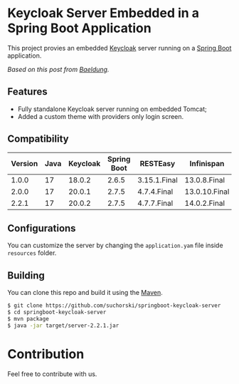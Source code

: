 # Keycloak Server Embedded in a Spring Boot Application

This project provies an embedded [Keycloak](https://www.keycloak.org) server running on a [Spring Boot](https://spring.io/projects/spring-boot) application.

_Based on this post from [Baeldung](https://www.baeldung.com/keycloak-embedded-in-spring-boot-app)._

## Features

- Fully standalone Keycloak server running on embedded Tomcat;
- Added a custom theme with providers only login screen.

## Compatibility

| Version | Java | Keycloak | Spring Boot | RESTEasy | Infinispan |
| - | - | - | - | - | - |
| 1.0.0 | 17 | 18.0.2 | 2.6.5 | 3.15.1.Final | 13.0.8.Final |
| 2.0.0 | 17 | 20.0.1 | 2.7.5 | 4.7.4.Final | 13.0.10.Final |
| 2.2.1 | 17 | 20.0.2 | 2.7.5 | 4.7.7.Final | 14.0.2.Final |

## Configurations

You can customize the server by changing the `application.yam` file inside `resources` folder.

## Building

You can clone this repo and build it using the [Maven](https://maven.apache.org/).

```bash
$ git clone https://github.com/suchorski/springboot-keycloak-server
$ cd springboot-keycloak-server
$ mvn package
$ java -jar target/server-2.2.1.jar
```

# Contribution

Feel free to contribute with us.